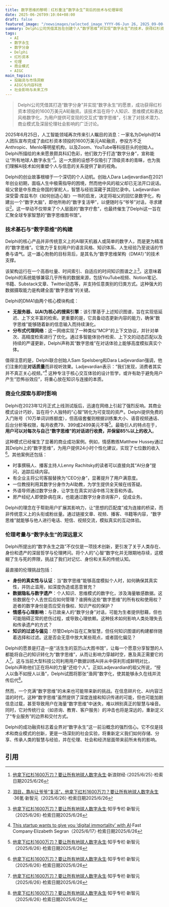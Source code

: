 ```yaml
---
title: 数字思维的黎明：红杉重注“数字永生”背后的技术与伦理审视
date: 2025-06-26T09:10:04+08:00
draft: false
featured_image: "/newsimages/selected_image_YYYY-06-Jun 26, 2025_09-00-19-177.jpg"
summary: Delphi公司凭借其旨在创建个人“数字思维”并实现“数字永生”的技术，获得红杉资本1600万美元A轮融资。该技术通过数字化个人知识和风格，为内容创作者及各领域专业人士提供了新的变现途径，但同时也引发了关于数字身份、伦理边界和社会影响的深层讨论。
tags: 
  - AI
  - 数字永生
  - 数字分身
  - Delphi
  - 红杉资本
  - 伦理
  - 商业模式
  - AIGC
main_topics: 
  - 投融资与市场洞察
  - AIGC与内容科技
  - 社会影响与未来工作
---
```


> Delphi公司凭借其打造“数字分身”并实现“数字永生”的愿景，成功获得红杉资本领投的1600万美元A轮融资。该技术旨在将个人知识、思维模式和表达风格数字化，为用户提供可变现的交互式“数字思维”，引发了对技术潜力、商业模式及深层伦理社会影响的广泛讨论。

2025年6月25日，人工智能领域再次传来引人瞩目的消息：一家名为Delphi的14人团队宣布完成了由红杉资本领投的1600万美元A轮融资，参投方不乏Anthropic、Menlo等明星机构，以及Zoom、YouTube等科技巨头的创始人。Delphi所描绘的未来愿景颇具科幻色彩，他们致力于打造“数字分身”，宣称能让“所有地球人数字永生”[^1]。这一大胆的设想不仅吸引了顶级资本的青睐，也为我们理解AI技术如何重塑个人与信息的关系提供了新的视角。

Delphi的创业故事根植于一个深切的个人动机。创始人Dara Ladjevardian在2021年创业初期，面临人生中极需指导的困境，然而他中风的祖父却已无法开口说话。祖父曾是中东商业帝国的掌舵人，智慧与经验深藏于其回忆录中。Ladjevardian深受雷·库兹韦尔《如何创造心智》一书的启发，决定将祖父的回忆录数字化，构建出一个“数字大脑”，即他所称的“数字复活甲”，以便随时与“爷爷”对话，寻求建议[^2]。这一举动不仅带来了个人层面的“数字疗愈”，也最终催生了Delphi这一旨在汇聚全球专家智慧的“数字思维图书馆”。

### 技术基石与“数字思维”的构建

Delphi的核心产品并非传统意义上的AI聊天机器人或简单的数字人，而是更为精准的“数字思维”。它致力于复刻用户的语言风格、知识体系、人生经验乃至说话的节奏与语气。这一雄心勃勃的目标背后，是其名为“数字思维架构（DMA1）”的技术支撑。

该架构运行在一个高吞吐量、时间索引、自适应的时间知识图谱之上[^3]。这意味着Delphi的系统能够兼容几乎所有的数据来源，包括YouTube视频、Notion笔记、书籍、Substack文章、Twitter动态等，并支持任意类别的归类方式。这种强大的数据摄取能力是构建全面“数字思维”的关键。

Delphi的DMA1由两个核心模块构成：
*   **无服务器、以AI为核心的搜索引擎**：该引擎基于上述知识图谱，旨在实现低延迟、上下文丰富的检索。更重要的是，它具备动态更新内容的能力，确保“数字思维”能够随着新的信息输入而持续演化。
*   **分布式代理网络**：这一网络实现了一种类似“MCP”的上下文协议，并针对单次、高精度检索进行了优化。通过多智能体协作检索、上下文的动态匹配以及持续的严谨更新，Delphi声称其“数字思维”在对话体验上能够高度模拟真实个体。

值得注意的是，Delphi联合创始人Sam Spelsberg和Dara Ladjevardian强调，他们注重的是**对话质量**而非视听效果。Ladjevardian表示：“我们发现，消费者其实并不真正关心视频。”[^4] 这种专注于核心交互体验的设计哲学，或许有助于避免用户产生“恐怖谷效应”，将重心放在知识与连接的本质。

### 商业化探索与即时影响

Delphi在2023年12月正式上线测试版后，迅速在网络上引起了强烈反响。其商业模式设计巧妙，旨在将个人独特的“心智”转化为可变现的资产。Delphi提供免费的入门账号（10万单词训练额度），但高级套餐则根据训练集大小、语音视频通话、后台分析等权限，每月收费79、399或2499美元不等[^3]。最吸引人的特点在于，**用户可以对每次与自己“数字思维”的对话进行收费，并保留85%以上的收入**。

这种模式已经催生了显著的商业成功案例。例如，情感教练Matthew Hussey通过其Delphi上的“数字思维”，为用户提供24小时个性化建议，实现了七位数的收入[^3]。其他案例还包括：
*   时事撰稿人、播客主持人Lenny Rachitsky的读者可以直接向其“AI分身”提问，追踪后续内容。
*   有企业主将公司客服替换为“CEO分身”，显著提升了用户满意度。
*   一位教授利用其数字分身作为AI助教，为学生提供全天候在线答疑。
*   外语导师通过数字分身，让学生在真实对话中练习发音和外语。
*   房产经纪人即使卧病在床，也能通过数字分身咨询客户，促成业务。

Delphi的理念在于帮助用户扩展其影响力，让“思想的匹配度”成为连接的桥梁，而非传统意义上的头衔或粉丝量。通过链接文章、视频、播客、书籍等内容，“数字思维”就能够与他人进行电话、短信、视频交流，模拟真实的互动体验。

### 伦理考量与“数字永生”的深远意义

Delphi所提出的“数字永生之路”不仅仅是一项技术创新，更引发了关于人类存在、身份和遗产的深层哲学与伦理拷问。将个人的“心智”数字化并无限期地存续，这模糊了生与死的界限，挑战了我们对记忆、身份和关系的传统认知。

最直接的伦理挑战包括：
*   **身份的真实性与认证**：当“数字思维”能够高度模拟个人时，如何确保其真实性，并防止滥用，如深度伪造或恶意冒充？
*   **数据隐私与数字遗产**：个人知识、思维模式的数字化，涉及海量敏感数据。这些数据在个人去世后应如何管理？谁拥有这些“数字思维”的所有权和使用权？逝者的数字身份是否应受肖像权、知识产权的保护？
*   **情感与心理影响**：与已故亲人的“数字分身”对话，可能为生者提供慰藉，但也可能阻碍正常的悲伤过程，或导致心理依赖。这种技术如何影响人类处理失去和传承遗产的方式？
*   **知识的过滤与偏见**：尽管Delphi旨在汇聚智慧，但任何知识图谱的构建都伴随着选择和过滤。这是否会无意中放大某些观点，或者固化偏见？

Delphi的愿景是打造一座“活生生的亚历山大图书馆”，让每一个愿意分享智慧的人都能将自己的知识转化为“数字思维”，从而让影响力穿越时空，惠及真正需要它的人[^3]。这与当前大型科技公司利用用户数据训练AI并从中获利形成鲜明对比，Delphi声称他们正在将AI的力量“还给个人”。正如Ladjevardian的祖父所说，“授人以鱼不如授人以渔”，Delphi试图将那张“渔网”数字化，使其能够永久在线并流传后代[^3]。

然而，一个充满“数字思维”的未来也可能带来新的挑战。在信息碎片化、AI内容泛滥的时代，这种“数字思维”虽然提供了深度连接和知识传递的可能，但也可能加剧信息过载，甚至导致用户在海量“数字思维”中迷失，难以辨别真正的智慧与噪音。同时，它对传统行业（如咨询、教育、客户服务）的冲击也将是深远的，重新定义了“专业服务”的边界和交付方式。

Delphi的成功融资标志着业界对“数字永生”这一前沿概念的强烈信心。它不仅是技术和商业模式的创新，更是一场深刻的社会实验，将重新定义我们如何存储、分享、传承人类的智慧与经验，并在伦理、社会和经济层面带来前所未有的影响。

## 引用
[^1]: [他拿下红杉1600万刀？要让所有地球人数字永生](https://finance.sina.com.cn/tech/csj/2025-06-25/doc-infchkcr4626259.shtml)·新浪财经·（2025/6/25）·检索日期2025/6/26
[^2]: [泪目，靠AI让爷爷“复活”，他拿下红杉1600万刀？要让所有地球人数字永生](https://www.36kr.com/p/3352584536241028)·36氪·新智元（2025/6/26）·检索日期2025/6/26
[^3]: [他拿下红杉1600万刀？要让所有地球人数字永生](https://zhuanlan.zhihu.com/p/1921206601425073250)·知乎专栏·新智元（2025/6/26）·检索日期2025/6/26
[^4]: [This startup wants to give you ‘digital immortality’ with AI](https://www.fastcompany.com/91356476/delphi-ai-digital-mind)·Fast Company·Elizabeth Segran（2025/6/17）·检索日期2025/6/26
[^5]: [Dara Ladjevardian's Tweet](https://x.com/daraladje/status/1937537316601626773)·X·Dara Ladjevardian（2025/6/26）·检索日期2025/6/26
[^6]: [他拿下红杉1600 万刀？要让所有地球人数字永生](https://juejin.cn/post/7519723338891378697)·稀土掘金·新智元（2025/6/26）·检索日期2025/6/26
[^7]: [AI世界名画复活走秀爆了，全网疯转，梵高达利莫奈同框谢幕，网友哭崩](https://www.36kr.com/p/3352584487400069)·36氪·（2025/6/26）·检索日期2025/6/26
[^8]: [泪目！靠AI让爷爷「复活」，他拿下红杉1600万刀？要让所有地球人数字永生](https://mp.weixin.qq.com/s/89hoBMzMYLjYcowiq_eM_A)·微信公众号“新智元”·新智元（2025/6/26）·检索日期2025/6/26
